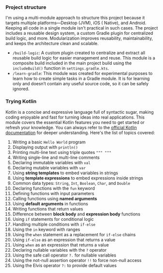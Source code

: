 ### Project structure

I'm using a multi-module approach to structure this project because it targets multiple platforms—Desktop (JVM), iOS (
Native), and Android. Keeping all code in a single module isn't practical in such cases. The project includes a reusable
design system, a custom Gradle plugin for centralized build logic, and more. Modularization improves reusability,
maintainability, and keeps the architecture clean and scalable.

- `/build-logic`: A custom plugin created to centralize and extract all reusable build logic for easier management and
  reuse. This module is a composite build included in the main project build using the `includeBuild()` function in
  `settings.gradle.kts`.
- `/learn-gradle`: This module was created for experimental purposes to learn how to create simple tasks in a Gradle
  module. It is for learning only and doesn’t contain any useful source code, so it can be safely ignored.

### Trying Kotlin

Kotlin is a concise and expressive language full of syntactic sugar, making coding enjoyable and fast for turning ideas
into real applications. This module covers the essential Kotlin features you need to get started or refresh your
knowledge. You can always refer to the [official Kotlin documentation](https://kotlinlang.org/docs/home.html) for deeper
understanding. Here's the list of topics covered:

1. Writing a basic `Hello World` program
2. Displaying output with `println()`
3. Printing multi-line text using triple quotes `""" """`
4. Writing single-line and multi-line comments
5. Declaring immutable variables with `val`
6. Declaring mutable variables with `var`
7. Using **string templates** to embed variables in strings
8. Using **template expressions** to embed expressions inside strings
9. Common data types: `String`, `Int`, `Boolean`, `Char`, and `Double`
10. Declaring functions with the `fun` keyword
11. Defining functions with input parameters
12. Calling functions using **named arguments**
13. Using **default arguments** in functions
14. Writing functions that return values
15. Difference between **block body** and **expression body** functions
16. Using `if` statements for conditional logic
17. Handling multiple conditions with `if-else`
18. Using the `in` keyword with ranges
19. Using the `when` statement as a replacement for `if-else` chains
20. Using `if-else` as an expression that returns a value
21. Using `when` as an expression that returns a value
22. Declaring nullable variables with the `?` operator
23. Using the safe call operator `?.` for nullable variables
24. Using the not-null assertion operator `!!` to force non-null access
25. Using the Elvis operator `?:` to provide default values